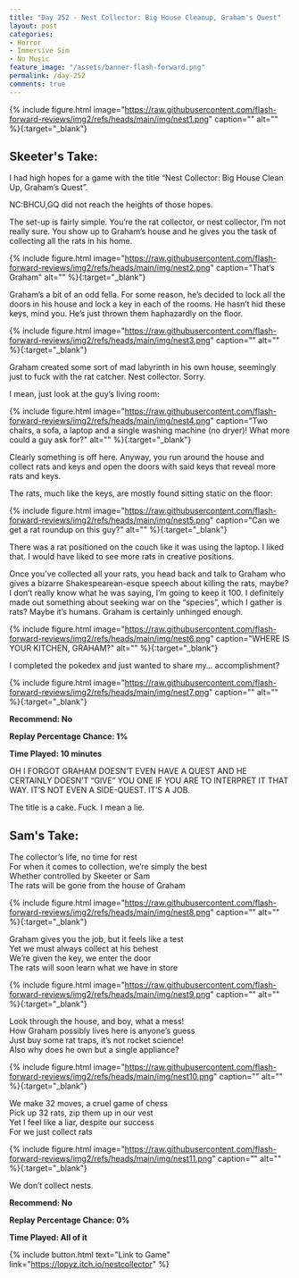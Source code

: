 ```yaml
---
title: "Day 252 - Nest Collector: Big House Cleanup, Graham's Quest"
layout: post
categories:
- Horror
- Immersive Sim
- No Music
feature_image: "/assets/banner-flash-forward.png"
permalink: /day-252
comments: true
---
```


{% include figure.html image="https://raw.githubusercontent.com/flash-forward-reviews/img2/refs/heads/main/img/nest1.png" caption="" alt="" %}{:target="_blank"}
 
## Skeeter's Take:

I had high hopes for a game with the title “Nest Collector: Big House Clean Up, Graham’s Quest”. 

NC:BHCU,GQ did not reach the heights of those hopes. 

The set-up is fairly simple. You’re the rat collector, or nest collector, I’m not really sure. You show up to Graham’s house and he gives you the task of collecting all the rats in his home. 

{% include figure.html image="https://raw.githubusercontent.com/flash-forward-reviews/img2/refs/heads/main/img/nest2.png" caption="That’s Graham" alt="" %}{:target="_blank"}

Graham’s a bit of an odd fella. For some reason, he’s decided to lock all the doors in his house and lock a key in each of the rooms. He hasn’t hid these keys, mind you. He’s just thrown them haphazardly on the floor. 

{% include figure.html image="https://raw.githubusercontent.com/flash-forward-reviews/img2/refs/heads/main/img/nest3.png" caption="" alt="" %}{:target="_blank"}

Graham created some sort of mad labyrinth in his own house, seemingly just to fuck with the rat catcher. Nest collector. Sorry. 

I mean, just look at the guy’s living room: 

{% include figure.html image="https://raw.githubusercontent.com/flash-forward-reviews/img2/refs/heads/main/img/nest4.png" caption="Two chairs, a sofa, a laptop and a single washing machine (no dryer)! What more could a guy ask for?" alt="" %}{:target="_blank"}

Clearly something is off here. Anyway, you run around the house and collect rats and keys and open the doors with said keys that reveal more rats and keys. 

The rats, much like the keys, are mostly found sitting static on the floor: 

{% include figure.html image="https://raw.githubusercontent.com/flash-forward-reviews/img2/refs/heads/main/img/nest5.png" caption="Can we get a rat roundup on this guy?" alt="" %}{:target="_blank"}

There was a rat positioned on the couch like it was using the laptop. I liked that. I would have liked to see more rats in creative positions. 

Once you’ve collected all your rats, you head back and talk to Graham who gives a bizarre Shakespearean-esque speech about killing the rats, maybe? I don’t really know what he was saying, I’m going to keep it 100. I definitely made out something about seeking war on the “species”, which I gather is rats? Maybe it’s humans. Graham is certainly unhinged enough. 

{% include figure.html image="https://raw.githubusercontent.com/flash-forward-reviews/img2/refs/heads/main/img/nest6.png" caption="WHERE IS YOUR KITCHEN, GRAHAM?" alt="" %}{:target="_blank"}

I completed the pokedex and just wanted to share my… accomplishment?

{% include figure.html image="https://raw.githubusercontent.com/flash-forward-reviews/img2/refs/heads/main/img/nest7.png" caption="" alt="" %}{:target="_blank"}

**Recommend: No**

**Replay Percentage Chance: 1%**

**Time Played: 10 minutes**

OH I FORGOT GRAHAM DOESN’T EVEN HAVE A QUEST AND HE CERTAINLY DOESN’T “GIVE” YOU ONE IF YOU ARE TO INTERPRET IT THAT WAY. IT’S NOT EVEN A SIDE-QUEST. IT’S A JOB. 

The title is a cake. Fuck. I mean a lie. 

## Sam's Take:

The collector’s life, no time for rest\
For when it comes to collection, we’re simply the best\
Whether controlled by Skeeter or Sam\
The rats will be gone from the house of Graham

{% include figure.html image="https://raw.githubusercontent.com/flash-forward-reviews/img2/refs/heads/main/img/nest8.png" caption="" alt="" %}{:target="_blank"}

Graham gives you the job, but it feels like a test\
Yet we must always collect at his behest\
We’re given the key, we enter the door\
The rats will soon learn what we have in store

{% include figure.html image="https://raw.githubusercontent.com/flash-forward-reviews/img2/refs/heads/main/img/nest9.png" caption="" alt="" %}{:target="_blank"}

Look through the house, and boy, what a mess!\
How Graham possibly lives here is anyone’s guess\
Just buy some rat traps, it’s not rocket science!\
Also why does he own but a single appliance?

{% include figure.html image="https://raw.githubusercontent.com/flash-forward-reviews/img2/refs/heads/main/img/nest10.png" caption="" alt="" %}{:target="_blank"}

We make 32 moves, a cruel game of chess\
Pick up 32 rats, zip them up in our vest\
Yet I feel like a liar, despite our success\
For we just collect rats

{% include figure.html image="https://raw.githubusercontent.com/flash-forward-reviews/img2/refs/heads/main/img/nest11.png" caption="" alt="" %}{:target="_blank"}

We don’t collect nests.

**Recommend: No**

**Replay Percentage Chance: 0%**

**Time Played: All of it** 

{% include button.html text="Link to Game" link="https://lopyz.itch.io/nestcollector" %}
